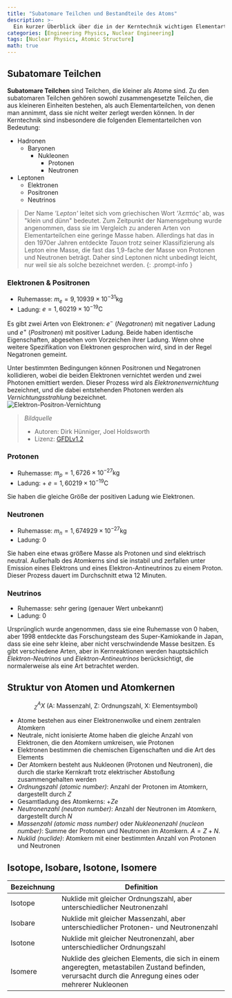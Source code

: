 ```yaml
---
title: "Subatomare Teilchen und Bestandteile des Atoms"
description: >-
  Ein kurzer Überblick über die in der Kerntechnik wichtigen Elementarteilchen wie Elektronen, Protonen, Neutronen, Photonen und Neutrinos, sowie die Struktur von Atomen und Atomkernen.
categories: [Engineering Physics, Nuclear Engineering]
tags: [Nuclear Physics, Atomic Structure]
math: true
---
```


## Subatomare Teilchen
**Subatomare Teilchen** sind Teilchen, die kleiner als Atome sind. Zu den subatomaren Teilchen gehören sowohl zusammengesetzte Teilchen, die aus kleineren Einheiten bestehen, als auch Elementarteilchen, von denen man annimmt, dass sie nicht weiter zerlegt werden können.
In der Kerntechnik sind insbesondere die folgenden Elementarteilchen von Bedeutung:

- Hadronen
  - Baryonen
    - Nukleonen
      - Protonen
      - Neutronen
- Leptonen
  - Elektronen
  - Positronen
  - Neutrinos

> Der Name *'Lepton'* leitet sich vom griechischen Wort *'λεπτός'* ab, was "klein und dünn" bedeutet. Zum Zeitpunkt der Namensgebung wurde angenommen, dass sie im Vergleich zu anderen Arten von Elementarteilchen eine geringe Masse haben. Allerdings hat das in den 1970er Jahren entdeckte *Tauon* trotz seiner Klassifizierung als Lepton eine Masse, die fast das 1,9-fache der Masse von Protonen und Neutronen beträgt. Daher sind Leptonen nicht unbedingt leicht, nur weil sie als solche bezeichnet werden.
{: .prompt-info }

### Elektronen & Positronen
- Ruhemasse: $m_e = 9,10939 \times 10^{-31} \text{kg}$
- Ladung: $e = 1,60219 \times 10^{-19} \text{C}$

Es gibt zwei Arten von Elektronen: $e^-$ (*Negatronen*) mit negativer Ladung und $e^+$ (*Positronen*) mit positiver Ladung. Beide haben identische Eigenschaften, abgesehen vom Vorzeichen ihrer Ladung. Wenn ohne weitere Spezifikation von Elektronen gesprochen wird, sind in der Regel Negatronen gemeint.

Unter bestimmten Bedingungen können Positronen und Negatronen kollidieren, wobei die beiden Elektronen vernichtet werden und zwei Photonen emittiert werden. Dieser Prozess wird als *Elektronenvernichtung* bezeichnet, und die dabei entstehenden Photonen werden als *Vernichtungsstrahlung* bezeichnet.  
![Elektron-Positron-Vernichtung](https://upload.wikimedia.org/wikipedia/commons/0/0a/ElectronPositronAnnihilation.svg)
> *Bildquelle*
> - Autoren: Dirk Hünniger, Joel Holdsworth
> - Lizenz: [GFDLv1.2](https://www.gnu.org/licenses/old-licenses/fdl-1.2.html)

### Protonen
- Ruhemasse: $m_p = 1,6726 \times 10^{-27} \text{kg}$
- Ladung: + $e = 1,60219 \times 10^{-19} \text{C}$

Sie haben die gleiche Größe der positiven Ladung wie Elektronen.

### Neutronen
- Ruhemasse: $m_n = 1,674929 \times 10^{-27} \text{kg}$
- Ladung: $0$ 

Sie haben eine etwas größere Masse als Protonen und sind elektrisch neutral. Außerhalb des Atomkerns sind sie instabil und zerfallen unter Emission eines Elektrons und eines Elektron-Antineutrinos zu einem Proton. Dieser Prozess dauert im Durchschnitt etwa 12 Minuten.

### Neutrinos
- Ruhemasse: sehr gering (genauer Wert unbekannt)
- Ladung: $0$

Ursprünglich wurde angenommen, dass sie eine Ruhemasse von 0 haben, aber 1998 entdeckte das Forschungsteam des Super-Kamiokande in Japan, dass sie eine sehr kleine, aber nicht verschwindende Masse besitzen. Es gibt verschiedene Arten, aber in Kernreaktionen werden hauptsächlich *Elektron-Neutrinos* und *Elektron-Antineutrinos* berücksichtigt, die normalerweise als eine Art betrachtet werden.

## Struktur von Atomen und Atomkernen

$$ ^A_Z X \ (\text{A: Massenzahl, Z: Ordnungszahl, X: Elementsymbol})$$

- Atome bestehen aus einer Elektronenwolke und einem zentralen Atomkern
- Neutrale, nicht ionisierte Atome haben die gleiche Anzahl von Elektronen, die den Atomkern umkreisen, wie Protonen
- Elektronen bestimmen die chemischen Eigenschaften und die Art des Elements
- Der Atomkern besteht aus Nukleonen (Protonen und Neutronen), die durch die starke Kernkraft trotz elektrischer Abstoßung zusammengehalten werden
- *Ordnungszahl (atomic number)*: Anzahl der Protonen im Atomkern, dargestellt durch $Z$
- Gesamtladung des Atomkerns: +$Ze$
- *Neutronenzahl (neutron number)*: Anzahl der Neutronen im Atomkern, dargestellt durch $N$
- *Massenzahl (atomic mass number)* oder *Nukleonenzahl (nucleon number)*: Summe der Protonen und Neutronen im Atomkern. $A=Z+N.$
- *Nuklid (nuclide)*: Atomkern mit einer bestimmten Anzahl von Protonen und Neutronen

## Isotope, Isobare, Isotone, Isomere

| Bezeichnung | Definition |
| --- | --- |
| Isotope | Nuklide mit gleicher Ordnungszahl, aber unterschiedlicher Neutronenzahl |
| Isobare | Nuklide mit gleicher Massenzahl, aber unterschiedlicher Protonen- und Neutronenzahl |
| Isotone | Nuklide mit gleicher Neutronenzahl, aber unterschiedlicher Ordnungszahl |
| Isomere | Nuklide des gleichen Elements, die sich in einem angeregten, metastabilen Zustand befinden, verursacht durch die Anregung eines oder mehrerer Nukleonen |
